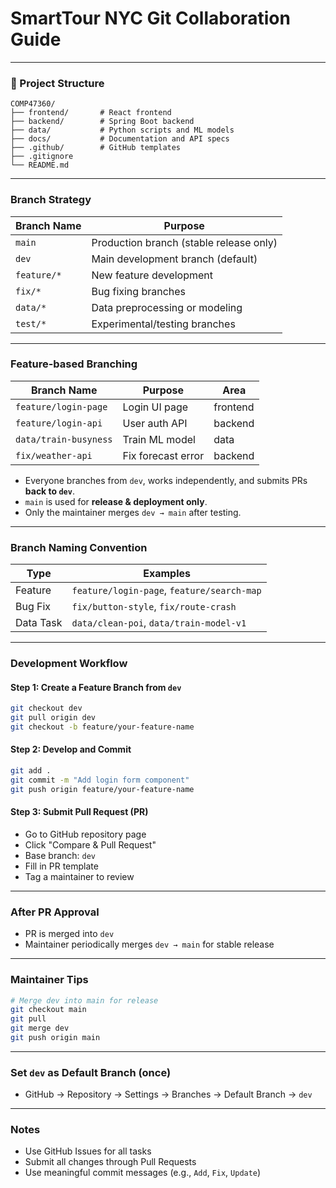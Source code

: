# SmartTour NYC Git Collaboration Guide

---

### 🔧 Project Structure

```
COMP47360/
├── frontend/       # React frontend
├── backend/        # Spring Boot backend
├── data/           # Python scripts and ML models
├── docs/           # Documentation and API specs
├── .github/        # GitHub templates
├── .gitignore
└── README.md
```

---

### Branch Strategy

| Branch Name | Purpose                                 |
| ----------- | --------------------------------------- |
| `main`      | Production branch (stable release only) |
| `dev`       | Main development branch (default)       |
| `feature/*` | New feature development                 |
| `fix/*`     | Bug fixing branches                     |
| `data/*`    | Data preprocessing or modeling          |
| `test/*`    | Experimental/testing branches           |

---

### Feature-based Branching

| Branch Name           | Purpose            | Area     |
| --------------------- | ------------------ | -------- |
| `feature/login-page`  | Login UI page      | frontend |
| `feature/login-api`   | User auth API      | backend  |
| `data/train-busyness` | Train ML model     | data     |
| `fix/weather-api`     | Fix forecast error | backend  |

- Everyone branches from `dev`, works independently, and submits PRs **back to `dev`**.
- `main` is used for **release & deployment only**.
- Only the maintainer merges `dev → main` after testing.

---

### Branch Naming Convention

| Type      | Examples                                   |
| --------- | ------------------------------------------ |
| Feature   | `feature/login-page`, `feature/search-map` |
| Bug Fix   | `fix/button-style`, `fix/route-crash`      |
| Data Task | `data/clean-poi`, `data/train-model-v1`    |

---

### Development Workflow

#### Step 1: Create a Feature Branch from `dev`

```bash
git checkout dev
git pull origin dev
git checkout -b feature/your-feature-name
```

#### Step 2: Develop and Commit

```bash
git add .
git commit -m "Add login form component"
git push origin feature/your-feature-name
```

#### Step 3: Submit Pull Request (PR)

- Go to GitHub repository page
- Click "Compare & Pull Request"
- Base branch: `dev`
- Fill in PR template
- Tag a maintainer to review

---

### After PR Approval

- PR is merged into `dev`
- Maintainer periodically merges `dev → main` for stable release

---

### Maintainer Tips

```bash
# Merge dev into main for release
git checkout main
git pull
git merge dev
git push origin main
```

---

### Set `dev` as Default Branch (once)

- GitHub → Repository → Settings → Branches → Default Branch → `dev`

---


### Notes

- Use GitHub Issues for all tasks
- Submit all changes through Pull Requests
- Use meaningful commit messages (e.g., `Add`, `Fix`, `Update`)
